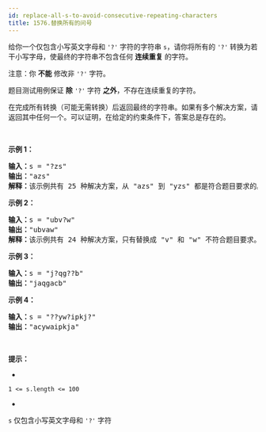 ```yaml
---
id: replace-all-s-to-avoid-consecutive-repeating-characters
title: 1576.替换所有的问号
---
```

给你一个仅包含小写英文字母和 <code>&#39;?&#39;</code> 字符的字符串 <code>s</code>，请你将所有的 <code>&#39;?&#39;</code> 转换为若干小写字母，使最终的字符串不包含任何 **连续重复** 的字符。

注意：你 **不能** 修改非 <code>&#39;?&#39;</code> 字符。

题目测试用例保证 **除** <code>&#39;?&#39;</code> 字符 **之外**，不存在连续重复的字符。

在完成所有转换（可能无需转换）后返回最终的字符串。如果有多个解决方案，请返回其中任何一个。可以证明，在给定的约束条件下，答案总是存在的。

 

**示例 1：**


<pre><strong>输入：</strong>s = &#34;?zs&#34;<br/><strong>输出：</strong>&#34;azs&#34;<br/><strong>解释：</strong>该示例共有 25 种解决方案，从 &#34;azs&#34; 到 &#34;yzs&#34; 都是符合题目要求的。只有 &#34;z&#34; 是无效的修改，因为字符串 &#34;zzs&#34; 中有连续重复的两个 &#39;z&#39; 。</pre>

**示例 2：**


<pre><strong>输入：</strong>s = &#34;ubv?w&#34;<br/><strong>输出：</strong>&#34;ubvaw&#34;<br/><strong>解释：</strong>该示例共有 24 种解决方案，只有替换成 &#34;v&#34; 和 &#34;w&#34; 不符合题目要求。因为 &#34;ubvvw&#34; 和 &#34;ubvww&#34; 都包含连续重复的字符。<br/></pre>

**示例 3：**


<pre><strong>输入：</strong>s = &#34;j?qg??b&#34;<br/><strong>输出：</strong>&#34;jaqgacb&#34;<br/></pre>

**示例 4：**


<pre><strong>输入：</strong>s = &#34;??yw?ipkj?&#34;<br/><strong>输出：</strong>&#34;acywaipkja&#34;<br/></pre>

 

**提示：**


- 
<code>1 &lt;= s.length &lt;= 100</code>

- 
<code>s</code> 仅包含小写英文字母和 <code>&#39;?&#39;</code> 字符

